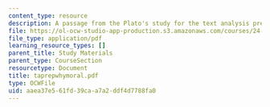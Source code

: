 ```yaml
---
content_type: resource
description: A passage from the Plato's study for the text analysis presentation.
file: https://ol-ocw-studio-app-production.s3.amazonaws.com/courses/24-200-ancient-philosophy-fall-2004/aaea37e561fd39caa7a2ddf4d7788fa0_taprepwhymoral.pdf
file_type: application/pdf
learning_resource_types: []
parent_title: Study Materials
parent_type: CourseSection
resourcetype: Document
title: taprepwhymoral.pdf
type: OCWFile
uid: aaea37e5-61fd-39ca-a7a2-ddf4d7788fa0
---
```

